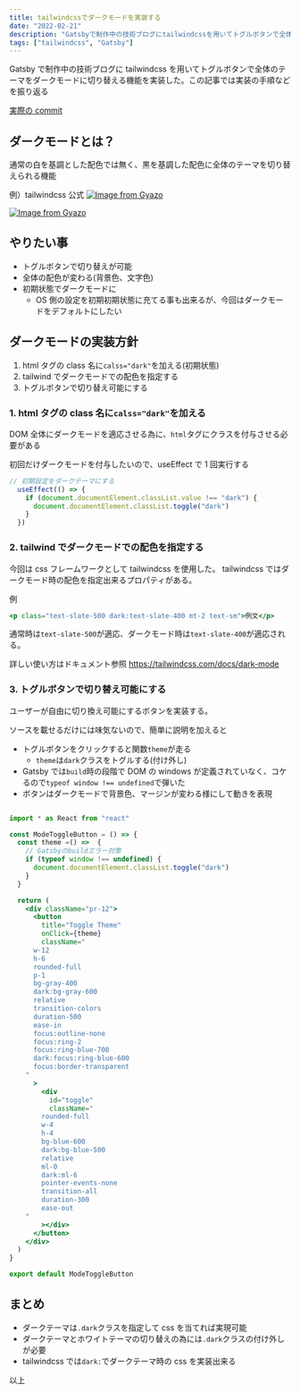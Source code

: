 ```yaml
---
title: tailwindcssでダークモードを実装する
date: "2022-02-21"
description: "Gatsbyで制作中の技術ブログにtailwindcssを用いてトグルボタンで全体のテーマをダークモードに切り替える機能を実装した。この記事では実装の手順などを振り返る"
tags: ["tailwindcss", "Gatsby"]
---
```


Gatsby で制作中の技術ブログに tailwindcss を用いてトグルボタンで全体のテーマをダークモードに切り替える機能を実装した。この記事では実装の手順などを振り返る

[実際の commit](https://github.com/gunners6518/terrblog/pull/25/commits/8ac12af45d4ff454d7daa9e42d6a4c9a5435fd49)

## ダークモードとは？

通常の白を基調とした配色では無く、黒を基調した配色に全体のテーマを切り替えられる機能

例）tailwindcss 公式
[![Image from Gyazo](https://i.gyazo.com/3ec6b6010edeaa8914bbd8664ea0aebb.png)](https://gyazo.com/3ec6b6010edeaa8914bbd8664ea0aebb)

[![Image from Gyazo](https://i.gyazo.com/308baf683830fc71790952b71ba82ddd.png)](https://gyazo.com/308baf683830fc71790952b71ba82ddd)

## やりたい事

- トグルボタンで切り替えが可能
- 全体の配色が変わる(背景色、文字色)
- 初期状態でダークモードに
  - OS 側の設定を初期初期状態に充てる事も出来るが、今回はダークモードをデフォルトにしたい

## ダークモードの実装方針

1. html タグの class 名に`calss="dark"`を加える(初期状態)
2. tailwind でダークモードでの配色を指定する
3. トグルボタンで切り替え可能にする

### 1. html タグの class 名に`calss="dark"`を加える

DOM 全体にダークモードを適応させる為に、`html`タグにクラスを付与させる必要がある

初回だけダークモードを付与したいので、useEffect で 1 回実行する

```jsx:layout.jsx
// 初期設定をダークテーマにする
  useEffect(() => {
    if (document.documentElement.classList.value !== "dark") {
      document.documentElement.classList.toggle("dark")
    }
  })
```

### 2. tailwind でダークモードでの配色を指定する

今回は css フレームワークとして tailwindcss を使用した。
tailwindcss ではダークモード時の配色を指定出来るプロパティがある。

例

```jsx
<p class="text-slate-500 dark:text-slate-400 mt-2 text-sm">例文</p>
```

通常時は`text-slate-500`が適応、ダークモード時は`text-slate-400`が適応される。

詳しい使い方はドキュメント参照
https://tailwindcss.com/docs/dark-mode

### 3. トグルボタンで切り替え可能にする

ユーザーが自由に切り換え可能にするボタンを実装する。

ソースを載せるだけには味気ないので、簡単に説明を加えると

- トグルボタンをクリックすると関数`theme`が走る
  - `theme`は`dark`クラスをトグルする(付け外し)
- Gatsby では`build`時の段階で DOM の windows が定義されていなく、コケるので`typeof window !== undefined`で弾いた
- ボタンはダークモードで背景色、マージンが変わる様にして動きを表現

```jsx:modetoggleButton.jsx

import * as React from "react"

const ModeToggleButton = () => {
  const theme =() =>  {
    // Gatsbyのbuildエラー対策
    if (typeof window !== undefined) {
      document.documentElement.classList.toggle("dark")
    }
  }

  return (
    <div className="pr-12">
      <button
        title="Toggle Theme"
        onClick={theme}
        className="
      w-12
      h-6
      rounded-full
      p-1
      bg-gray-400
      dark:bg-gray-600
      relative
      transition-colors
      duration-500
      ease-in
      focus:outline-none
      focus:ring-2
      focus:ring-blue-700
      dark:focus:ring-blue-600
      focus:border-transparent
    "
      >
        <div
          id="toggle"
          className="
        rounded-full
        w-4
        h-4
        bg-blue-600
        dark:bg-blue-500
        relative
        ml-0
        dark:ml-6
        pointer-events-none
        transition-all
        duration-300
        ease-out
    "
        ></div>
      </button>
    </div>
  )
}

export default ModeToggleButton
```

## まとめ

- ダークテーマは`.dark`クラスを指定して css を当てれば実現可能
- ダークテーマとホワイトテーマの切り替えの為には`.dark`クラスの付け外しが必要
- tailwindcss では`dark:`でダークテーマ時の css を実装出来る

以上

